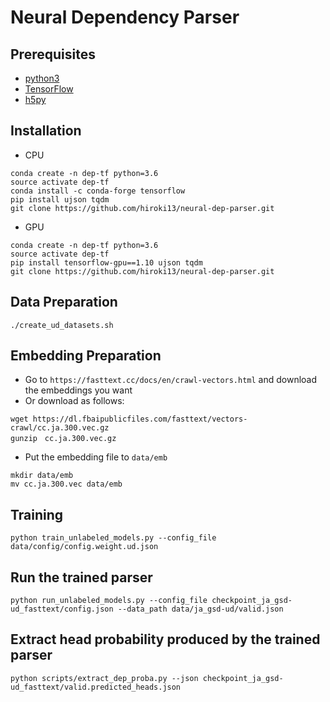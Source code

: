 # Neural Dependency Parser

## Prerequisites
* [python3](https://www.python.org/downloads/)
* [TensorFlow](https://www.tensorflow.org/)
* [h5py](https://www.h5py.org/)

## Installation
- CPU
```
conda create -n dep-tf python=3.6
source activate dep-tf
conda install -c conda-forge tensorflow
pip install ujson tqdm
git clone https://github.com/hiroki13/neural-dep-parser.git
```
- GPU
```
conda create -n dep-tf python=3.6
source activate dep-tf
pip install tensorflow-gpu==1.10 ujson tqdm
git clone https://github.com/hiroki13/neural-dep-parser.git
```

## Data Preparation
`./create_ud_datasets.sh`

## Embedding Preparation
- Go to `https://fasttext.cc/docs/en/crawl-vectors.html` and download the embeddings you want
- Or download as follows:
```
wget https://dl.fbaipublicfiles.com/fasttext/vectors-crawl/cc.ja.300.vec.gz
gunzip　cc.ja.300.vec.gz
```
- Put the embedding file to `data/emb`
```
mkdir data/emb
mv cc.ja.300.vec data/emb
```

## Training
```
python train_unlabeled_models.py --config_file data/config/config.weight.ud.json
```

## Run the trained parser
```
python run_unlabeled_models.py --config_file checkpoint_ja_gsd-ud_fasttext/config.json --data_path data/ja_gsd-ud/valid.json
```

## Extract head probability produced by the trained parser
```
python scripts/extract_dep_proba.py --json checkpoint_ja_gsd-ud_fasttext/valid.predicted_heads.json
```